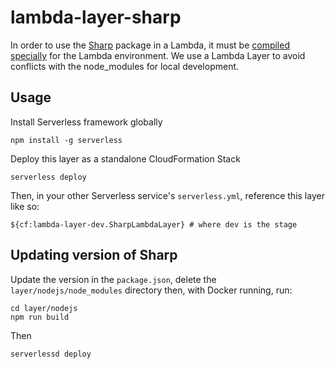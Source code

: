 # lambda-layer-sharp

In order to use the [Sharp](https://github.com/lovell/sharp) package in a Lambda, it must be [compiled specially](http://sharp.pixelplumbing.com/en/stable/install/#aws-lambda) for the Lambda environment. We use a Lambda Layer to avoid conflicts with the node_modules for local development.

## Usage

Install Serverless framework globally

    npm install -g serverless

Deploy this layer as a standalone CloudFormation Stack

    serverless deploy

Then, in your other Serverless service's `serverless.yml`, reference this layer like so:

    ${cf:lambda-layer-dev.SharpLambdaLayer} # where dev is the stage

## Updating version of Sharp

Update the version in the `package.json`, delete the `layer/nodejs/node_modules` directory then, with Docker running, run:

    cd layer/nodejs
    npm run build

Then

    serverlessd deploy
